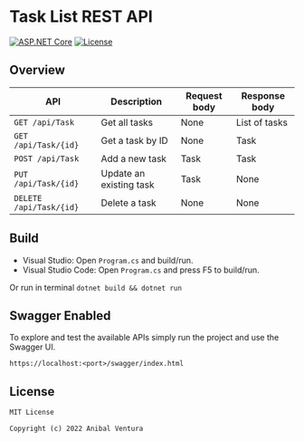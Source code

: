 # Task List REST API

[![ASP.NET Core](https://img.shields.io/static/v1?label=ASP.NET%20Core&message=5.0&color=purple)](https://dotnet.microsoft.com/apps/aspnet)
[![License](https://img.shields.io/static/v1?label=License&message=MIT&color=blue)](LICENSE.md)

## Overview

| API                     | Description             | Request body | Response body |
| ----------------------- | ----------------------- | ------------ | ------------- |
| `GET /api/Task`         | Get all tasks           | None         | List of tasks |
| `GET /api/Task/{id}`    | Get a task by ID        | None         | Task          |
| `POST /api/Task`        | Add a new task          | Task         | Task          |
| `PUT /api/Task/{id}`    | Update an existing task | Task         | None          |
| `DELETE /api/Task/{id}` | Delete a task           | None         | None          |

## Build

- Visual Studio: Open `Program.cs` and build/run.
- Visual Studio Code: Open `Program.cs` and press F5 to build/run.

Or run in terminal `dotnet build && dotnet run`

## Swagger Enabled

To explore and test the available APIs simply run the project and use the Swagger UI.

`https://localhost:<port>/swagger/index.html`

## License

```xml
MIT License

Copyright (c) 2022 Anibal Ventura
```
